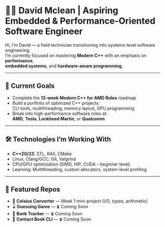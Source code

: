 # 🧑‍💻 David Mclean | Aspiring Embedded & Performance-Oriented Software Engineer

Hi, I’m David — a field technician transitioning into systems-level software engineering.  
I’m currently focused on mastering **Modern C++** with an emphasis on **performance**,  
**embedded systems**, and **hardware-aware programming**.

---

## 🚀 Current Goals
- Complete the **12-week Modern C++ for AMD Roles** roadmap  
- Build a portfolio of optimized C++ projects:  
  CLI tools, multithreading, memory layout, GPU programming  
- Break into high-performance software roles at:  
  **AMD**, **Tesla**, **Lockheed Martin**, or **Qualcomm**

---

## 🛠️ Technologies I’m Working With
- **C++20/23**, STL, RAII, CMake  
- Linux, Clang/GCC, Git, Valgrind  
- CPU/GPU optimization (SIMD, HIP, CUDA – beginner level)  
- Learning: Multithreading, custom allocators, system-level profiling

---

## 📂 Featured Repos
- 🧊 **Celsius Converter** — Week 1 mini-project (I/O, types, arithmetic)
- ⌛ **Guessing Game** — ⧗ Coming Soon
- 💸 **Bank Tracker** — ⧗ Coming Soon
- 📇 **Contact Book CLI** — ⧗ Coming Soon
